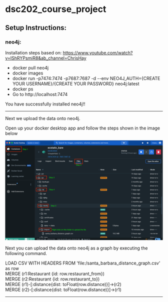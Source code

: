 # dsc202_course_project 

## Setup Instructions:

### neo4j:
Installation steps based on: https://www.youtube.com/watch?v=IShRYPsmiR8&ab_channel=ChrisHay

- docker pull neo4j
- docker images
- docker run -p7474:7474 -p7687:7687 -d --env NEO4J_AUTH={CREATE YOUR USERNAME}/{CREATE YOUR PASSWORD} neo4j:latest
- docker ps
- Go to http://localhost:7474 

You have successfully installed neo4j!!

<hr>

Next we upload the data onto neo4j.

Open up your docker desktop app and follow the steps shown in the image below

![img.png](img.png)

Next you can upload the data onto neo4j as a graph by executing the following command. 

LOAD CSV WITH HEADERS FROM 'file:/santa_barbara_distance_graph.csv' as row <br>
MERGE (r1:Restaurant {id: row.restaurant_from})<br>
MERGE (r2:Restaurant {id: row.restaurant_to})<br>
MERGE (r1)-[:distance{dist: toFloat(row.distance)}]->(r2)<br>
MERGE (r2)-[:distance{dist: toFloat(row.distance)}]->(r1)<br>
<hr>
